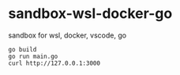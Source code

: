 # sandbox-wsl-docker-go
sandbox for wsl, docker, vscode, go

```
go build
go run main.go
curl http://127.0.0.1:3000
```